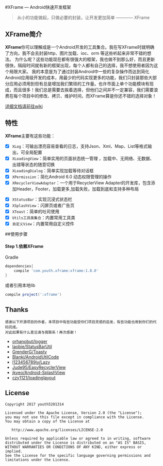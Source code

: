 
#XFrame — Android快速开发框架

>从小的功能做起，只做必要的封装，让开发更加简单 ———— XFrame

## XFrame简介

**XFrame**你可以理解成是一个Android开发的工具集合。我在写XFrame时就明确了方向，我不会去封装http、图片加载、ioc、orm 等这些听起来非常不错的想法。
为什么呢？这些功能现在都有很强大的框架，我也做不到那么好，而且更新很快，隔段时间就有新的框架出现，每个人都有自己的选择，我不想使用者因为这个局限大家。
我的本意是为了通过封装Android中一些的复杂操作而达到简化Android应用级开发的成本，用最少的代码实现更多的功能，我们只封装那些大部分应用必须用到但有总是增加我们繁琐的工作量。也许市面上单个功能模块有现成，而且很多！我们总是需要去挨着选择，但他们之间并不一定兼容，我们需要浪费在每个项目中的修改、拷贝、维护时间，而XFrame算是你还不错的选择对象！

[详细文档请前往wiki](https://github.com/youth5201314/XFrame/wiki)

## 特性

**XFrame**主要有这些功能：

- [x] `XLog`：可输出漂亮容易查看的日志，支持Json、Xml、Map、List等格式输出，可全局配置
- [x] `XLoadingView`：简单实用的页面状态统一管理 ，加载中、无网络、无数据、出错等状态的随意切换
- [x] `XLoadingDialog`：简单实现加载等待对话框
- [x] `XPermission`：简化Android 6.0 动态权限管理的操作
- [x] `XRecyclerViewAdapter`：一个用于RecyclerView Adapter的开发库，包含添加Header，Footer，加载更多,加载失败，加载到底和支持多种布局
<!--* `XUpdateApp`：检测更新App，后台下载，应用自动安装
* `XRouter`：组件化路由框架
* `XCache`：缓存
* `XCrash`：异常崩溃统一管理
* `XTabPage`：Tab+Fragment快速实现
* `XWebView`：WebView UI与常见的功能封装-->
- [x] `XStatusBar`：实现沉浸式状态栏
- [x] `XSplashView`：闪屏页或者广告页
- [x] `XToast`：简单的吐司使用
- [x] `Utils工具类集合`：内置常用工具类
- [x] `自定义View`：内置常用自定义控件

##使用步骤 

#### Step 1.依赖XFrame
Gradle 
```groovy
dependencies{
    compile 'com.youth.xframe:xframe:1.0.0' 
}
```
或者引用本地lib
```groovy
compile project(':xframe')
```


## Thanks

    感谢以下开源项目的作者，本项目中有些功能受你们项目灵感的启发，有些功能也用到你们的代码完成。
    对此如果有什么意见请与我联系！再次感谢！

- [orhanobut/logger](https://github.com/orhanobut/logger)
- [laobie/StatusBarUtil](https://github.com/laobie/StatusBarUtil)
- [GrenderG/Toasty](https://github.com/GrenderG/Toasty)
- [Blankj/AndroidUtilCode](https://github.com/Blankj/AndroidUtilCode)
- [l123456789jy/Lazy](https://github.com/l123456789jy/Lazy)
- [Jude95/EasyRecyclerView](https://github.com/Jude95/EasyRecyclerView)
- [jkyeo/Android-SplashView](https://github.com/jkyeo/Android-SplashView)
- [czy1121/loadinglayout](https://github.com/czy1121/loadinglayout)

























## License

```  
Copyright 2017 youth5201314

Licensed under the Apache License, Version 2.0 (the "License");
you may not use this file except in compliance with the License.
You may obtain a copy of the License at

   http://www.apache.org/licenses/LICENSE-2.0

Unless required by applicable law or agreed to in writing, software
distributed under the License is distributed on an "AS IS" BASIS,
WITHOUT WARRANTIES OR CONDITIONS OF ANY KIND, either express or implied.
See the License for the specific language governing permissions and
limitations under the License.
```